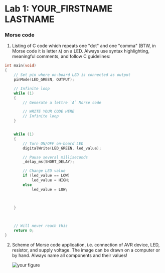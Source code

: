 # Lab 1: YOUR_FIRSTNAME LASTNAME

### Morse code

1. Listing of C code which repeats one "dot" and one "comma" (BTW, in Morse code it is letter `A`) on a LED. Always use syntax highlighting, meaningful comments, and follow C guidelines:

```c
int main(void)
{
    // Set pin where on-board LED is connected as output
    pinMode(LED_GREEN, OUTPUT);

    // Infinite loop
    while (1)
    {
        // Generate a lettre `A` Morse code

        // WRITE YOUR CODE HERE
        // Infinite loop
    }


    while (1)
    {
        // Turn ON/OFF on-board LED
        digitalWrite(LED_GREEN, led_value);

        // Pause several milliseconds
        _delay_ms(SHORT_DELAY);

        // Change LED value
        if (led_value == LOW)
            led_value = HIGH;
        else
            led_value = LOW;
        

    
    }

    

    // Will never reach this
    return 0;
}
```

2. Scheme of Morse code application, i.e. connection of AVR device, LED, resistor, and supply voltage. The image can be drawn on a computer or by hand. Always name all components and their values!

   ![your figure]()